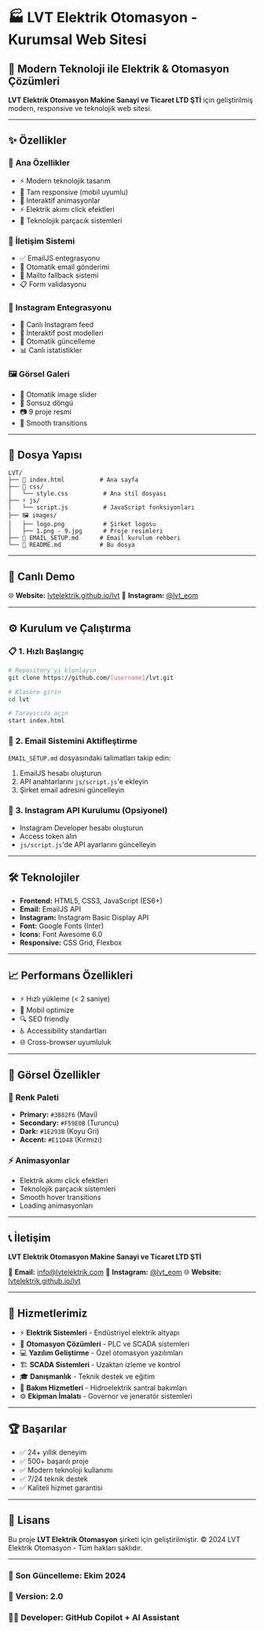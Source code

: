 # 🏭 LVT Elektrik Otomasyon - Kurumsal Web Sitesi

## 🚀 Modern Teknoloji ile Elektrik & Otomasyon Çözümleri

**LVT Elektrik Otomasyon Makine Sanayi ve Ticaret LTD ŞTİ** için geliştirilmiş modern, responsive ve teknolojik web sitesi.

---

## ✨ **Özellikler**

### 🎯 **Ana Özellikler**
- ⚡ Modern teknolojik tasarım
- 📱 Tam responsive (mobil uyumlu)
- 🎨 Interaktif animasyonlar
- ⚡ Elektrik akımı click efektleri
- 🌟 Teknolojik parçacık sistemleri

### 📧 **İletişim Sistemi**
- ✅ EmailJS entegrasyonu
- 📨 Otomatik email gönderimi
- 🔄 Mailto fallback sistemi
- 📋 Form validasyonu

### 📸 **Instagram Entegrasyonu**
- 🔴 Canlı Instagram feed
- 📱 İnteraktif post modelleri
- 🔄 Otomatik güncelleme
- 📊 Canlı istatistikler

### 🖼️ **Görsel Galeri**
- 🎠 Otomatik image slider
- 🌊 Sonsuz döngü
- 📷 9 proje resmi
- 🎯 Smooth transitions

---

## 📁 **Dosya Yapısı**

```
LVT/
├── 📄 index.html          # Ana sayfa
├── 🎨 css/
│   └── style.css          # Ana stil dosyası
├── ⚡ js/
│   └── script.js          # JavaScript fonksiyonları
├── 🖼️ images/
│   ├── logo.png           # Şirket logosu
│   ├── 1.png - 9.jpg      # Proje resimleri
├── 📧 EMAIL_SETUP.md      # Email kurulum rehberi
└── 📖 README.md           # Bu dosya
```

---

## 🚀 **Canlı Demo**

🌐 **Website:** [lvtelektrik.github.io/lvt](https://lvtelektrik.github.io/lvt)
📸 **Instagram:** [@lvt_eom](https://instagram.com/lvt_eom)

---

## ⚙️ **Kurulum ve Çalıştırma**

### 📋 **1. Hızlı Başlangıç**
```bash
# Repository'yi klonlayın
git clone https://github.com/[username]/lvt.git

# Klasöre girin
cd lvt

# Tarayıcıda açın
start index.html
```

### 📧 **2. Email Sistemini Aktifleştirme**
`EMAIL_SETUP.md` dosyasındaki talimatları takip edin:
1. EmailJS hesabı oluşturun
2. API anahtarlarını `js/script.js`'e ekleyin
3. Şirket email adresini güncelleyin

### 📸 **3. Instagram API Kurulumu** (Opsiyonel)
- Instagram Developer hesabı oluşturun
- Access token alın
- `js/script.js`'de API ayarlarını güncelleyin

---

## 🛠️ **Teknolojiler**

- **Frontend:** HTML5, CSS3, JavaScript (ES6+)
- **Email:** EmailJS API
- **Instagram:** Instagram Basic Display API
- **Font:** Google Fonts (Inter)
- **Icons:** Font Awesome 6.0
- **Responsive:** CSS Grid, Flexbox

---

## 📈 **Performans Özellikleri**

- ⚡ Hızlı yükleme (< 2 saniye)
- 📱 Mobil optimize
- 🔍 SEO friendly
- ♿ Accessibility standartları
- 🌐 Cross-browser uyumluluk

---

## 🎨 **Görsel Özellikler**

### 🌈 **Renk Paleti**
- **Primary:** `#3B82F6` (Mavi)
- **Secondary:** `#F59E0B` (Turuncu)  
- **Dark:** `#1E293B` (Koyu Gri)
- **Accent:** `#E11D48` (Kırmızı)

### ⚡ **Animasyonlar**
- Elektrik akımı click efektleri
- Teknolojik parçacık sistemleri
- Smooth hover transitions
- Loading animasyonları

---

## 📞 **İletişim**

**LVT Elektrik Otomasyon Makine Sanayi ve Ticaret LTD ŞTİ**

📧 **Email:** info@lvtelektrik.com
📸 **Instagram:** [@lvt_eom](https://instagram.com/lvt_eom)
🌐 **Website:** [lvtelektrik.github.io/lvt](https://lvtelektrik.github.io/lvt)

---

## 📝 **Hizmetlerimiz**

- ⚡ **Elektrik Sistemleri** - Endüstriyel elektrik altyapı
- 🤖 **Otomasyon Çözümleri** - PLC ve SCADA sistemleri
- 💻 **Yazılım Geliştirme** - Özel otomasyon yazılımları
- 🏗️ **SCADA Sistemleri** - Uzaktan izleme ve kontrol
- 🎓 **Danışmanlık** - Teknik destek ve eğitim
- 🔧 **Bakım Hizmetleri** - Hidroelektrik santral bakımları
- ⚙️ **Ekipman İmalatı** - Governor ve jeneratör sistemleri

---

## 🏆 **Başarılar**

- ✅ 24+ yıllık deneyim
- ✅ 500+ başarılı proje
- ✅ Modern teknoloji kullanımı
- ✅ 7/24 teknik destek
- ✅ Kaliteli hizmet garantisi

---

## 📄 **Lisans**

Bu proje **LVT Elektrik Otomasyon** şirketi için geliştirilmiştir.
© 2024 LVT Elektrik Otomasyon - Tüm hakları saklıdır.

---

### 🔧 **Son Güncelleme:** Ekim 2024
### 🚀 **Version:** 2.0
### 👨‍💻 **Developer:** GitHub Copilot + AI Assistant